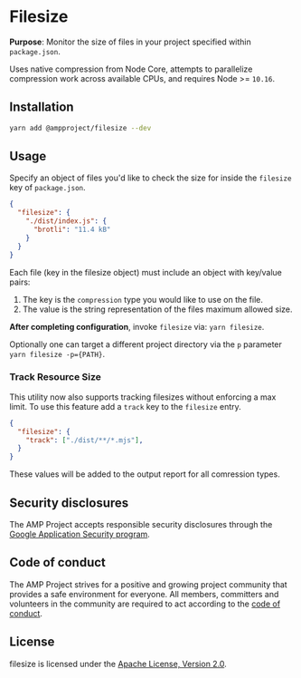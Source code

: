 # Filesize

**Purpose**: Monitor the size of files in your project specified within `package.json`.

Uses native compression from Node Core, attempts to parallelize compression work across available CPUs, and requires Node >= `10.16`.

## Installation

```bash
yarn add @ampproject/filesize --dev
```

## Usage

Specify an object of files you'd like to check the size for inside the `filesize` key of `package.json`.

```json
{
  "filesize": {
    "./dist/index.js": {
      "brotli": "11.4 kB"
    }
  }
}
```

Each file (key in the filesize object) must include an object with key/value pairs:
1. The key is the `compression` type you would like to use on the file.
2. The value is the string representation of the files maximum allowed size.

**After completing configuration**, invoke `filesize` via: `yarn filesize`. 

Optionally one can target a different project directory via the `p` parameter `yarn filesize -p={PATH}`.

### Track Resource Size

This utility now also supports tracking filesizes without enforcing a max limit. To use this feature add a `track` key to the `filesize` entry.

```json
{
  "filesize": {
    "track": ["./dist/**/*.mjs"],
  }
}
```

These values will be added to the output report for all comression types.

## Security disclosures

The AMP Project accepts responsible security disclosures through the [Google Application Security program](https://www.google.com/about/appsecurity/).

## Code of conduct

The AMP Project strives for a positive and growing project community that provides a safe environment for everyone.  All members, committers and volunteers in the community are required to act according to the [code of conduct](CODE_OF_CONDUCT.md).

## License

filesize is licensed under the [Apache License, Version 2.0](LICENSE).
